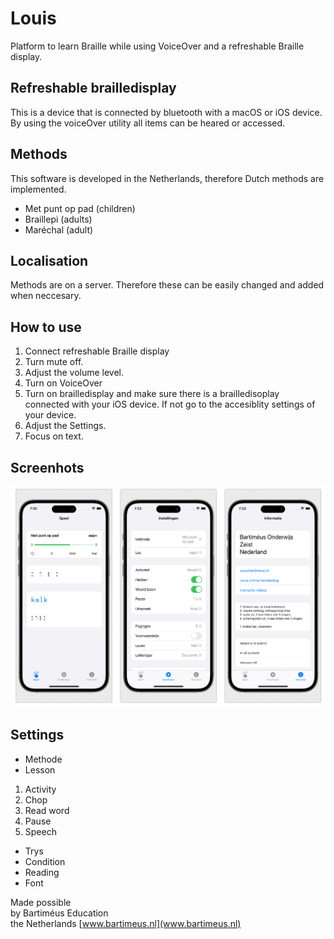 # Louis

Platform to learn Braille while using VoiceOver and a refreshable Braille display. 

## Refreshable brailledisplay
This is a device that is connected by bluetooth with a macOS or iOS device. By using the voiceOver utility all items can be heared or accessed. 

## Methods
This software is developed in the Netherlands, therefore Dutch methods are implemented.

* Met punt op pad (children)
* Braillepi (adults)
* Maréchal (adult)

## Localisation
Methods are on a server. Therefore these can be easily changed and added when neccesary.

## How to use
1. Connect refreshable Braille display
2. Turn mute off.
2. Adjust the volume level.
3. Turn on VoiceOver
4. Turn on brailledisplay and make sure there is a brailledisoplay connected with your iOS device. If not go to the accesiblity settings of your device.
5. Adjust the Settings.
6. Focus on text.

## Screenhots
![](screenshot.png)

## Settings
* Methode
* Lesson

1. Activity
1. Chop
1. Read word
1. Pause
1. Speech

* Trys
* Condition
* Reading
* Font

Made possible  
by Bartiméus Education  
the Netherlands 
[www.bartimeus.nl](www.bartimeus.nl)
